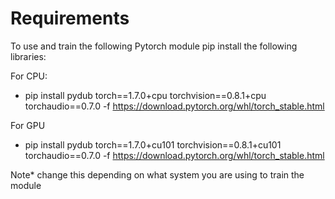 # Requirements

To use and train the following Pytorch module pip install the following libraries:

For CPU:
- pip install pydub torch==1.7.0+cpu torchvision==0.8.1+cpu torchaudio==0.7.0 -f https://download.pytorch.org/whl/torch_stable.html

For GPU
- pip install pydub torch==1.7.0+cu101 torchvision==0.8.1+cu101 torchaudio==0.7.0 -f https://download.pytorch.org/whl/torch_stable.html

Note* change this depending on what system you are using to train the module